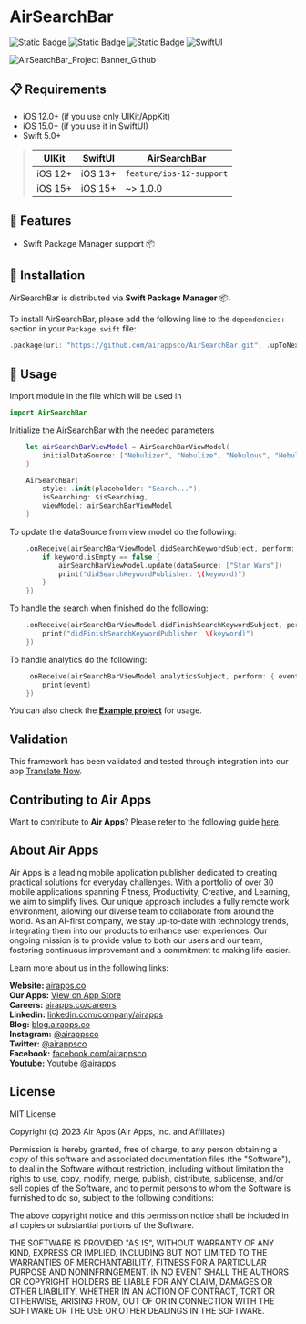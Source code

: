 # AirSearchBar

![Static Badge](https://img.shields.io/badge/license-MIT-lightgray)
![Static Badge](https://img.shields.io/badge/iOS-15.0+-blue.svg)
![Static Badge](https://img.shields.io/badge/SPM-compatible-brightgreen)
![SwiftUI](https://img.shields.io/badge/SwiftUI--orange)

![AirSearchBar_Project Banner_Github](https://github.com/airappsco/AirSearchBar/assets/107951300/e91864f8-e737-4b89-a850-6f8ad56e1687)

## 📋 Requirements

- iOS 12.0+ (if you use only UIKit/AppKit)
- iOS 15.0+ (if you use it in SwiftUI)
- Swift 5.0+

> | UIKit | SwiftUI | AirSearchBar |
> |---|---|---|
> | iOS 12+ | iOS 13+ | `feature/ios-12-support` |
> | iOS 15+ | iOS 15+ | ~> 1.0.0 |


## 🌟 Features
- Swift Package Manager support 📦

## 🔧 Installation
AirSearchBar is distributed via **Swift Package Manager** 📦. 

To install AirSearchBar, please add the following line to the `dependencies:` section in your `Package.swift` file:

```swift
.package(url: "https://github.com/airappsco/AirSearchBar.git", .upToNextMinor(from: "1.0.0")),
```

## 🚀 Usage

Import module in the file which will be used in
```swift
import AirSearchBar
```

Initialize the AirSearchBar with the needed parameters
```swift
    let airSearchBarViewModel = AirSearchBarViewModel(
        initialDataSource: ["Nebulizer", "Nebulize", "Nebulous", "Nebula"]
    )

    AirSearchBar(
        style: .init(placeholder: "Search..."), 
        isSearching: $isSearching,
        viewModel: airSearchBarViewModel
    )
```

To update the dataSource from view model do the following:
```swift
    .onReceive(airSearchBarViewModel.didSearchKeywordSubject, perform: { keyword in
        if keyword.isEmpty == false {
            airSearchBarViewModel.update(dataSource: ["Star Wars"])
            print("didSearchKeywordPublisher: \(keyword)")
        }
    })
```

To handle the search when finished do the following: 
```swift
    .onReceive(airSearchBarViewModel.didFinishSearchKeywordSubject, perform: { keyword in
        print("didFinishSearchKeywordPublisher: \(keyword)")
    })
```

To handle analytics do the following: 
```swift
    .onReceive(airSearchBarViewModel.analyticsSubject, perform: { event in
        print(event)
    })
```

You can also check the **[Example project](./AirSearchBarDemo)** for usage.

## Validation

This framework has been validated and tested through integration into our app [Translate Now](https://apps.apple.com/us/app/translate-now-translator/id1348028646).

## Contributing to Air Apps
Want to contribute to **Air Apps**? Please refer to the following guide [here](./CONTRIBUTING.md).

## About Air Apps

Air Apps is a leading mobile application publisher dedicated to creating practical solutions for everyday challenges. With a portfolio of over 30 mobile applications spanning Fitness, Productivity, Creative, and Learning, we aim to simplify lives. Our unique approach includes a fully remote work environment, allowing our diverse team to collaborate from around the world. As an AI-first company, we stay up-to-date with technology trends, integrating them into our products to enhance user experiences. Our ongoing mission is to provide value to both our users and our team, fostering continuous improvement and a commitment to making life easier.

Learn more about us in the following links:

**Website:** [airapps.co](https://airapps.co/)  
**Our Apps:** [View on App Store](https://apps.apple.com/us/developer/wzp-solutions-lda/id1316153435)  
**Careers:** [airapps.co/careers](https://airapps.co/careers/)  
**Linkedin:** [linkedin.com/company/airapps](http://linkedin.com/company/airapps/)  
**Blog:** [blog.airapps.co](https://blog.airapps.co/)  
**Instagram:** [@airappsco](https://www.instagram.com/airappsco/)  
**Twitter:** [@airappsco](https://twitter.com/airappsco/)  
**Facebook:** [facebook.com/airappsco](https://www.facebook.com/airappsco/)  
**Youtube:** [Youtube @airapps](https://www.youtube.com/@airapps)

## License
MIT License

Copyright (c) 2023  Air Apps (Air Apps, Inc. and Affiliates)

Permission is hereby granted, free of charge, to any person obtaining a copy
of this software and associated documentation files (the "Software"), to deal
in the Software without restriction, including without limitation the rights
to use, copy, modify, merge, publish, distribute, sublicense, and/or sell
copies of the Software, and to permit persons to whom the Software is
furnished to do so, subject to the following conditions:

The above copyright notice and this permission notice shall be included in all
copies or substantial portions of the Software.

THE SOFTWARE IS PROVIDED "AS IS", WITHOUT WARRANTY OF ANY KIND, EXPRESS OR
IMPLIED, INCLUDING BUT NOT LIMITED TO THE WARRANTIES OF MERCHANTABILITY,
FITNESS FOR A PARTICULAR PURPOSE AND NONINFRINGEMENT. IN NO EVENT SHALL THE
AUTHORS OR COPYRIGHT HOLDERS BE LIABLE FOR ANY CLAIM, DAMAGES OR OTHER
LIABILITY, WHETHER IN AN ACTION OF CONTRACT, TORT OR OTHERWISE, ARISING FROM,
OUT OF OR IN CONNECTION WITH THE SOFTWARE OR THE USE OR OTHER DEALINGS IN THE
SOFTWARE.
